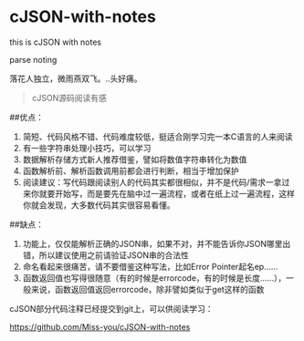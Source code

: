 # cJSON-with-notes

this is cJSON with notes

parse noting

落花人独立，微雨燕双飞。..头好痛。

> cJSON源码阅读有感


##优点：

1. 简短、代码风格不错、代码难度较低，挺适合刚学习完一本C语言的人来阅读
2. 有一些字符串处理小技巧，可以学习
3. 数据解析存储方式新人推荐借鉴，譬如将数值字符串转化为数值
4. 函数解析前、解析函数调用前都会进行判断，相当于增加保护
5. 阅读建议：写代码跟阅读别人的代码其实都很相似，并不是代码/需求一拿过来你就要开始写，而是要先在脑中过一遍流程，或者在纸上过一遍流程，这样你就会发现，大多数代码其实很容易看懂。

##缺点：

1. 功能上，仅仅能解析正确的JSON串，如果不对，并不能告诉你JSON哪里出错，所以建议使用之前请验证JSON串的合法性
2. 命名看起来很痛苦，请不要借鉴这种写法，比如Error Pointer起名ep……
3. 函数返回值也写得很随意（有的时候是errorcode，有的时候是长度……），一般来说，函数返回值返回errorcode，除非譬如类似于get这样的函数


cJSON部分代码注释已经提交到git上，可以供阅读学习：

https://github.com/Miss-you/cJSON-with-notes